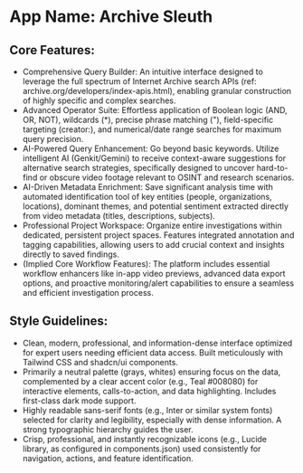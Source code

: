 # **App Name**: Archive Sleuth

## Core Features:

- Comprehensive Query Builder: An intuitive interface designed to leverage the full spectrum of Internet Archive search APIs (ref: archive.org/developers/index-apis.html), enabling granular construction of highly specific and complex searches.
- Advanced Operator Suite: Effortless application of Boolean logic (AND, OR, NOT), wildcards (*), precise phrase matching ("), field-specific targeting (creator:), and numerical/date range searches for maximum query precision.
- AI-Powered Query Enhancement: Go beyond basic keywords. Utilize intelligent AI (Genkit/Gemini) to receive context-aware suggestions for alternative search strategies, specifically designed to uncover hard-to-find or obscure video footage relevant to OSINT and research scenarios.
- AI-Driven Metadata Enrichment: Save significant analysis time with automated identification tool of key entities (people, organizations, locations), dominant themes, and potential sentiment extracted directly from video metadata (titles, descriptions, subjects).
- Professional Project Workspace: Organize entire investigations within dedicated, persistent project spaces. Features integrated annotation and tagging capabilities, allowing users to add crucial context and insights directly to saved findings.
- (Implied Core Workflow Features): The platform includes essential workflow enhancers like in-app video previews, advanced data export options, and proactive monitoring/alert capabilities to ensure a seamless and efficient investigation process.

## Style Guidelines:

- Clean, modern, professional, and information-dense interface optimized for expert users needing efficient data access. Built meticulously with Tailwind CSS and shadcn/ui components.
- Primarily a neutral palette (grays, whites) ensuring focus on the data, complemented by a clear accent color (e.g., Teal #008080) for interactive elements, calls-to-action, and data highlighting. Includes first-class dark mode support.
- Highly readable sans-serif fonts (e.g., Inter or similar system fonts) selected for clarity and legibility, especially with dense information. A strong typographic hierarchy guides the user.
- Crisp, professional, and instantly recognizable icons (e.g., Lucide library, as configured in components.json) used consistently for navigation, actions, and feature identification.